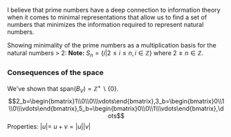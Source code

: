 I believe that prime numbers have a deep connection to information theory when it comes to minimal representations that allow us to find a set of numbers that minimizes the information required to represent natural numbers.

Showing minimality of the prime numbers as a multiplication basis for the natural numbers > 2:
**Note:** $S_n=\left\{i|2\le i\le n, i\in\mathbb{Z}\right\}$ where $2\ge n\in\mathbb{Z}$.


### Consequences of the space
We've shown that $\text{span}(B_{V})=\mathbb{Z^+}\backslash\{0\}$.
$$2_b=\begin{bmatrix}1\\0\\0\\\vdots\end{bmatrix},3_b=\begin{bmatrix}0\\1\\0\\\vdots\end{bmatrix},5_b=\begin{bmatrix}0\\0\\1\\\vdots\end{bmatrix},\dots$$
Properties:
$|u|=$
$u+v=|u||v|$